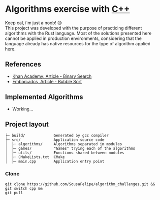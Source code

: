 
# Algorithms exercise with [C++](https://en.cppreference.com/w/)

Keep cal, i'm just a noob! 😉\
This project was developed with the purpose of practicing different algorithms with the Rust language. Most of the solutions presented here cannot be applied in production environments, considering that the language already has native resources for the type of algorithm applied here.


## References

  - [Khan Academy, Article - Binary Search](https://pt.khanacademy.org/computing/computer-science/algorithms/binary-search/a/binary-search)
  - [Embarcados, Article - Bubble Sort](https://embarcados.com.br/algoritmos-de-ordenacao-bubble-sort/)


## Implemented Algorithms

  - Working...


Project layout
--------------

    ├─ build/             Generated by gcc compiler
    ├─ src/               Application source code
    │  ├─ algorithms/     Algorithms separated in modules
    │  ├─ games/          "Games" trying each of the algorithms
    │  ├─ utils/          Functions shared between modules
    │  ├─ CMakeLists.txt  CMake
    │  ├─ main.cpp        Application entry point


### Clone

```
git clone https://github.com/SousaFelipe/algorithm_challenges.git &&
git switch cpp &&
git pull
```
